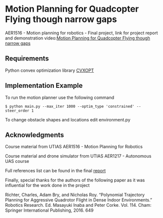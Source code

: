 # Motion Planning for Quadcopter Flying though narrow gaps

AER1516 - Motion planning for robotics - Final project, link for project
report and demonstration video:[Motion Planning for Quadcopter Flying though narrow gaps](https://drive.google.com/open?id=1OiX6Z48XeYNF04TpmMopRAOPYLLoRYya)

## Requirements 
Python convex optimization library [CVXOPT](https://cvxopt.org/)

## Implementation Example
To run the motion planner use the following command

`$ python main.py --max_iter 1000 --optim_type 'constrained' --steer_order 1`

To change obstacle shapes and locations edit environment.py

## Acknowledgments 

Course material from UTIAS AER1516 - Motion Planning for Robotics
    
Course material and drone simulator from UTIAS AER1217 - Autonomous UAS course 

Full references list can be found in the final [report](https://drive.google.com/open?id=1OiX6Z48XeYNF04TpmMopRAOPYLLoRYya)

Finally, special thanks for the authors of the following paper as it was influential for the work done in the project

Richter, Charles, Adam Bry, and Nicholas Roy. “Polynomial
Trajectory Planning for Aggressive Quadrotor Flight in Dense Indoor
Environments.” Robotics Research. Ed. Masayuki Inaba and Peter
Corke. Vol. 114. Cham: Springer International Publishing, 2016. 649




